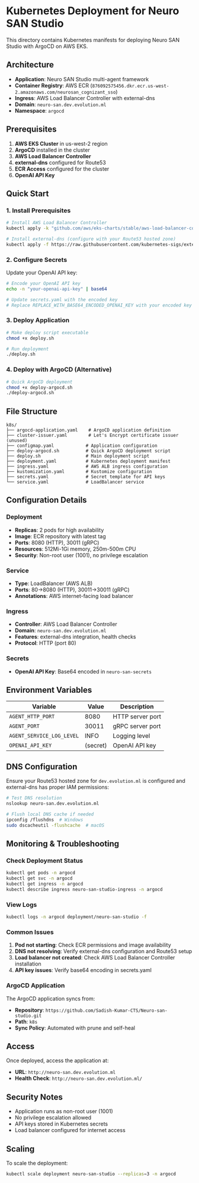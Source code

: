 # Kubernetes Deployment for Neuro SAN Studio

This directory contains Kubernetes manifests for deploying Neuro SAN Studio with ArgoCD on AWS EKS.

## Architecture

- **Application**: Neuro SAN Studio multi-agent framework
- **Container Registry**: AWS ECR (`876092575456.dkr.ecr.us-west-2.amazonaws.com/neurosan_cognizant_sso`)
- **Ingress**: AWS Load Balancer Controller with external-dns
- **Domain**: `neuro-san.dev.evolution.ml`
- **Namespace**: `argocd`

## Prerequisites

1. **AWS EKS Cluster** in us-west-2 region
2. **ArgoCD** installed in the cluster
3. **AWS Load Balancer Controller** 
4. **external-dns** configured for Route53
5. **ECR Access** configured for the cluster
6. **OpenAI API Key**

## Quick Start

### 1. Install Prerequisites

```bash
# Install AWS Load Balancer Controller
kubectl apply -k "github.com/aws/eks-charts/stable/aws-load-balancer-controller//crds?ref=master"

# Install external-dns (configure with your Route53 hosted zone)
kubectl apply -f https://raw.githubusercontent.com/kubernetes-sigs/external-dns/master/docs/tutorials/aws.yaml
```

### 2. Configure Secrets

Update your OpenAI API key:

```bash
# Encode your OpenAI API key
echo -n "your-openai-api-key" | base64

# Update secrets.yaml with the encoded key
# Replace REPLACE_WITH_BASE64_ENCODED_OPENAI_KEY with your encoded key
```

### 3. Deploy Application

```bash
# Make deploy script executable
chmod +x deploy.sh

# Run deployment
./deploy.sh
```

### 4. Deploy with ArgoCD (Alternative)

```bash
# Quick ArgoCD deployment
chmod +x deploy-argocd.sh
./deploy-argocd.sh
```

## File Structure

```
k8s/
├── argocd-application.yaml    # ArgoCD application definition
├── cluster-issuer.yaml        # Let's Encrypt certificate issuer (unused)
├── configmap.yaml            # Application configuration
├── deploy-argocd.sh          # Quick ArgoCD deployment script
├── deploy.sh                 # Main deployment script
├── deployment.yaml           # Kubernetes deployment manifest
├── ingress.yaml              # AWS ALB ingress configuration
├── kustomization.yaml        # Kustomize configuration
├── secrets.yaml              # Secret template for API keys
└── service.yaml              # LoadBalancer service
```

## Configuration Details

### Deployment
- **Replicas**: 2 pods for high availability
- **Image**: ECR repository with latest tag
- **Ports**: 8080 (HTTP), 30011 (gRPC)
- **Resources**: 512Mi-1Gi memory, 250m-500m CPU
- **Security**: Non-root user (1001), no privilege escalation

### Service
- **Type**: LoadBalancer (AWS ALB)
- **Ports**: 80→8080 (HTTP), 30011→30011 (gRPC)
- **Annotations**: AWS internet-facing load balancer

### Ingress
- **Controller**: AWS Load Balancer Controller
- **Domain**: `neuro-san.dev.evolution.ml`
- **Features**: external-dns integration, health checks
- **Protocol**: HTTP (port 80)

### Secrets
- **OpenAI API Key**: Base64 encoded in `neuro-san-secrets`

## Environment Variables

| Variable | Value | Description |
|----------|-------|-------------|
| `AGENT_HTTP_PORT` | 8080 | HTTP server port |
| `AGENT_PORT` | 30011 | gRPC server port |
| `AGENT_SERVICE_LOG_LEVEL` | INFO | Logging level |
| `OPENAI_API_KEY` | (secret) | OpenAI API key |

## DNS Configuration

Ensure your Route53 hosted zone for `dev.evolution.ml` is configured and external-dns has proper IAM permissions:

```bash
# Test DNS resolution
nslookup neuro-san.dev.evolution.ml

# Flush local DNS cache if needed
ipconfig /flushdns  # Windows
sudo dscacheutil -flushcache  # macOS
```

## Monitoring & Troubleshooting

### Check Deployment Status
```bash
kubectl get pods -n argocd
kubectl get svc -n argocd
kubectl get ingress -n argocd
kubectl describe ingress neuro-san-studio-ingress -n argocd
```

### View Logs
```bash
kubectl logs -n argocd deployment/neuro-san-studio -f
```

### Common Issues

1. **Pod not starting**: Check ECR permissions and image availability
2. **DNS not resolving**: Verify external-dns configuration and Route53 setup
3. **Load balancer not created**: Check AWS Load Balancer Controller installation
4. **API key issues**: Verify base64 encoding in secrets.yaml

### ArgoCD Application

The ArgoCD application syncs from:
- **Repository**: `https://github.com/Sadish-Kumar-CTS/Neuro-san-studio.git`
- **Path**: `k8s`
- **Sync Policy**: Automated with prune and self-heal

## Access

Once deployed, access the application at:
- **URL**: `http://neuro-san.dev.evolution.ml`
- **Health Check**: `http://neuro-san.dev.evolution.ml/`

## Security Notes

- Application runs as non-root user (1001)
- No privilege escalation allowed
- API keys stored in Kubernetes secrets
- Load balancer configured for internet access

## Scaling

To scale the deployment:
```bash
kubectl scale deployment neuro-san-studio --replicas=3 -n argocd
```
